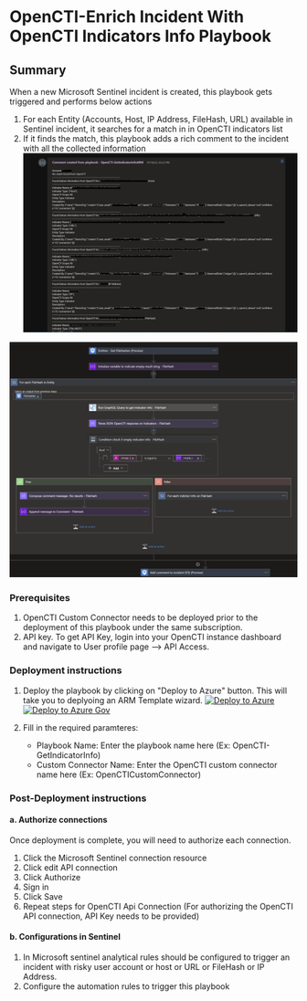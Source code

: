 # OpenCTI-Enrich Incident With OpenCTI Indicators Info Playbook
 ## Summary
 When a new Microsoft Sentinel incident is created, this playbook gets triggered and performs below actions
 1. For each Entity (Accounts, Host, IP Address, FileHash, URL) available in Sentinel incident, it searches for a match in in OpenCTI indicators list
 2. If it finds the match, this playbook adds a rich comment to the incident with all the collected information
    ![Comment example](./images/CommentGetIndicatorInfofromOpenCTI.png)



![Playbook Designer view](./images/GetIndicatorInfoOpenCTI.png)<br>

### Prerequisites 
1. OpenCTI Custom Connector needs to be deployed prior to the deployment of this playbook under the same subscription.
2. API key. To get API Key, login into your OpenCTI instance dashboard and navigate to User profile page --> API Access.

### Deployment instructions 
1. Deploy the playbook by clicking on "Deploy to Azure" button. This will take you to deplyoing an ARM Template wizard.
[![Deploy to Azure](https://aka.ms/deploytoazurebutton)](https://portal.azure.com/#create/Microsoft.Template/uri/https%3A%2F%2Fraw.githubusercontent.com%2FAzure%2FAzure-Sentinel%2Fmaster%2FSolutions%2FOpenCTI%2FPlaybooks%2FOpenCTIPlaybooks%2FOpenCTI-EnrichIncident%2Fazuredeploy.json)
[![Deploy to Azure Gov](https://aka.ms/deploytoazuregovbutton)](https://portal.azure.us/#create/Microsoft.Template/uri/https%3A%2F%2Fraw.githubusercontent.com%2FAzure%2FAzure-Sentinel%2Fmaster%2FSolutions%2FOpenCTI%2FPlaybooks%2F%2FOpenCTIPlaybooks%2FOpenCTI-EnrichIncident%2Fazuredeploy.json)

2. Fill in the required paramteres:
    * Playbook Name: Enter the playbook name here (Ex: OpenCTI-GetIndicatorInfo)
    * Custom Connector Name: Enter the OpenCTI custom connector name here (Ex: OpenCTICustomConnector)
    
### Post-Deployment instructions 
#### a. Authorize connections
Once deployment is complete, you will need to authorize each connection.
1.	Click the Microsoft Sentinel connection resource
2.	Click edit API connection
3.	Click Authorize
4.	Sign in
5.	Click Save
6.	Repeat steps for OpenCTI Api  Connection (For authorizing the OpenCTI API connection, API Key needs to be provided)
#### b. Configurations in Sentinel
1. In Microsoft sentinel analytical rules should be configured to trigger an incident with risky user account or host or URL or FileHash or IP Address. 
2. Configure the automation rules to trigger this playbook


